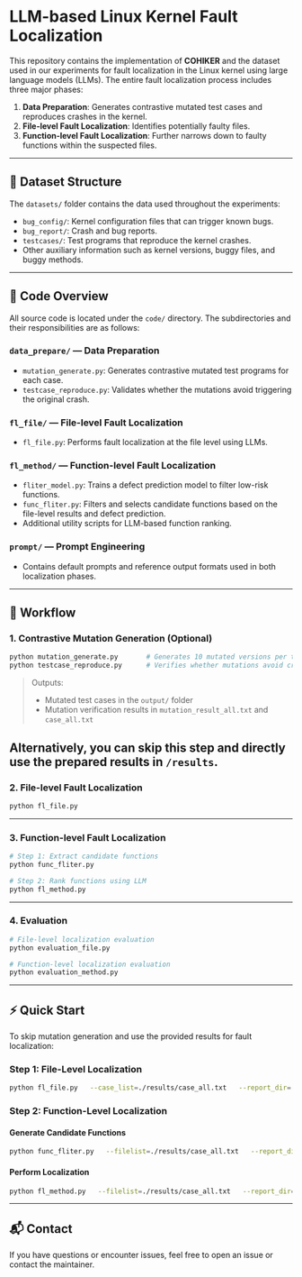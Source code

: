 
# LLM-based Linux Kernel Fault Localization

This repository contains the implementation of **COHIKER** and the dataset used in our experiments for fault localization in the Linux kernel using large language models (LLMs). The entire fault localization process includes three major phases:

1. **Data Preparation**: Generates contrastive mutated test cases and reproduces crashes in the kernel.
2. **File-level Fault Localization**: Identifies potentially faulty files.
3. **Function-level Fault Localization**: Further narrows down to faulty functions within the suspected files.

---

## 📁 Dataset Structure

The `datasets/` folder contains the data used throughout the experiments:

- `bug_config/`: Kernel configuration files that can trigger known bugs.
- `bug_report/`: Crash and bug reports.
- `testcases/`: Test programs that reproduce the kernel crashes.
- Other auxiliary information such as kernel versions, buggy files, and buggy methods.

---

## 🧠 Code Overview

All source code is located under the `code/` directory. The subdirectories and their responsibilities are as follows:

### `data_prepare/` — Data Preparation

- `mutation_generate.py`: Generates contrastive mutated test programs for each case.
- `testcase_reproduce.py`: Validates whether the mutations avoid triggering the original crash.

### `fl_file/` — File-level Fault Localization

- `fl_file.py`: Performs fault localization at the file level using LLMs.

### `fl_method/` — Function-level Fault Localization

- `fliter_model.py`: Trains a defect prediction model to filter low-risk functions.
- `func_fliter.py`: Filters and selects candidate functions based on the file-level results and defect prediction.
- Additional utility scripts for LLM-based function ranking.

### `prompt/` — Prompt Engineering

- Contains default prompts and reference output formats used in both localization phases.

---

## 🚀 Workflow

### 1. Contrastive Mutation Generation (Optional)

```bash
python mutation_generate.py       # Generates 10 mutated versions per test case
python testcase_reproduce.py      # Verifies whether mutations avoid crashing
```

> Outputs:
> - Mutated test cases in the `output/` folder
> - Mutation verification results in `mutation_result_all.txt` and `case_all.txt`

Alternatively, you can **skip this step** and directly use the prepared results in `/results`.
---

### 2. File-level Fault Localization

```bash
python fl_file.py
```
---
### 3. Function-level Fault Localization

```bash
# Step 1: Extract candidate functions
python func_fliter.py

# Step 2: Rank functions using LLM
python fl_method.py
```
---
### 4. Evaluation

```bash
# File-level localization evaluation
python evaluation_file.py

# Function-level localization evaluation
python evaluation_method.py
```

---

## ⚡ Quick Start

To skip mutation generation and use the provided results for fault localization:

### Step 1: File-Level Localization

```bash
python fl_file.py   --case_list=./results/case_all.txt   --report_dir=./datasets/bug_report   --testcase_dir=./datasets/testcases   --output_extend=./results/extend_file_result.txt   --mutation_output=./results/mutation_result_all.txt   --localize_output=./results/fl_file_result.txt
```

### Step 2: Function-Level Localization

#### Generate Candidate Functions

```bash
python func_fliter.py   --filelist=./results/case_all.txt   --report_dir=./datasets/bug_report   --testcase_dir=./datasets/testcases   --mutation_output=./results/mutation_result_all.txt   --work_dir=</path/to/linux/source>   --result_file=./results/fl_file_result.txt   --output_dir=./results/candidate_functions.txt
```

#### Perform Localization

```bash
python fl_method.py   --filelist=./results/case_all.txt   --report_dir=./datasets/bug_report   --testcase_dir=./datasets/testcases   --func_list=./results/candidate_functions.txt   --mutation_output=./results/mutation_result_all.txt   --output_dir=./results/fl_method_result.txt
```

---

## 📬 Contact

If you have questions or encounter issues, feel free to open an issue or contact the maintainer.

